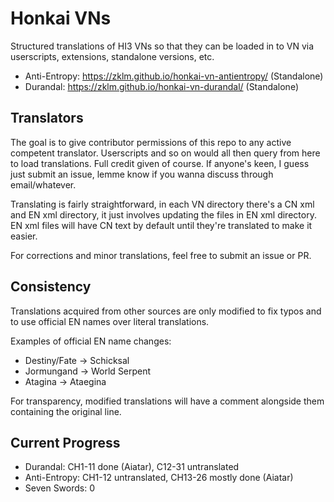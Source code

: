 # Honkai VNs
Structured translations of HI3 VNs so that they can be loaded in to VN via userscripts, extensions, standalone versions, etc.

* Anti-Entropy: https://zklm.github.io/honkai-vn-antientropy/ (Standalone)
* Durandal: https://zklm.github.io/honkai-vn-durandal/ (Standalone)

## Translators
The goal is to give contributor permissions of this repo to any active competent translator. Userscripts and so on would all then query from here to load translations. Full credit given of course. If anyone's keen, I guess just submit an issue, lemme know if you wanna discuss through email/whatever.

Translating is fairly straightforward, in each VN directory there's a CN xml and EN xml directory, it just involves updating the files in EN xml directory. EN xml files will have CN text by default until they're translated to make it easier.

For corrections and minor translations, feel free to submit an issue or PR.

## Consistency
Translations acquired from other sources are only modified to fix typos and to use official EN names over literal translations. 

Examples of official EN name changes:
* Destiny/Fate -> Schicksal
* Jormungand -> World Serpent
* Atagina -> Ataegina

For transparency, modified translations will have a comment alongside them containing the original line.

## Current Progress
* Durandal: CH1-11 done (Aiatar), C12-31 untranslated
* Anti-Entropy: CH1-12 untranslated, CH13-26 mostly done (Aiatar)
* Seven Swords: 0
